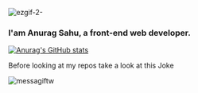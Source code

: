 
<!--
**AnuragSahu11/AnuragSahu11** is a ✨ _special_ ✨ repository because its `README.md` (this file) appears on your GitHub profile.

Here are some ideas to get you started:

- 🔭 I’m currently working on ...
- 🌱 I’m currently learning ...
- 👯 I’m looking to collaborate on ...
- 🤔 I’m looking for help with ...
- 💬 Ask me about ...
- 📫 How to reach me: ...
- ⚡ Fun fact: ...
-->

![ezgif-2-](https://user-images.githubusercontent.com/54500608/184073175-c5de5ee2-d3c9-4fab-8cd8-ccb3fc683d6b.gif)

### I'am Anurag Sahu, a front-end web developer.

[![Anurag's GitHub stats](https://github-readme-stats.vercel.app/api?username=AnuragSahu11&bg_color=45,1fe66c,0fabe4&title_color=ffffff&text_color=ffffff)](https://github.com/anuraghazra/github-readme-stats)

Before looking at my repos take a look at this Joke 

![messagiftw](https://user-images.githubusercontent.com/54500608/183977536-87d620ae-acea-4456-a1dc-4a7def89820b.gif)


